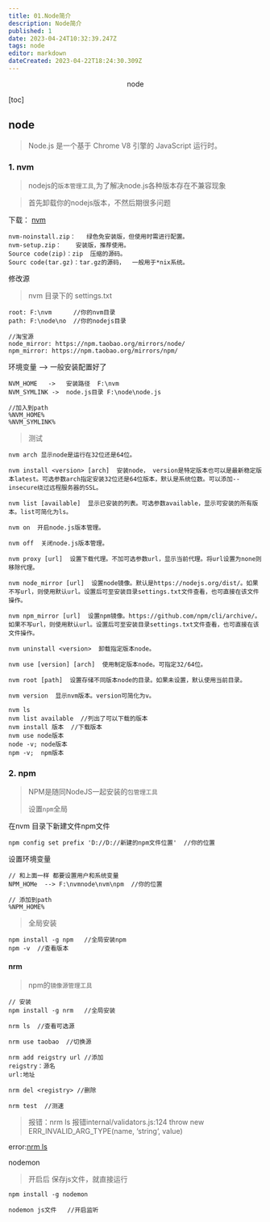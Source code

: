 ```yaml
---
title: 01.Node简介
description: Node简介
published: 1
date: 2023-04-24T10:32:39.247Z
tags: node
editor: markdown
dateCreated: 2023-04-22T18:24:30.309Z
---
```


<center>node</center>

[toc]

## node

> Node.js 是一个基于 Chrome V8 引擎的 JavaScript 运行时。



### 1. nvm

> nodejs的`版本管理工具`,为了解决node.js各种版本存在不兼容现象

> 首先卸载你的nodejs版本，不然后期很多问题

下载： [nvm](https://github.com/coreybutler/nvm-windows/releases)

```
nvm-noinstall.zip：   绿色免安装版，但使用时需进行配置。
nvm-setup.zip：    安装版，推荐使用。
Source code(zip)：zip  压缩的源码。
Sourc code(tar.gz)：tar.gz的源码，  一般用于*nix系统。
```



修改源

> nvm 目录下的    settings.txt

```
root: F:\nvm      //你的nvm目录
path: F:\node\no  //你的nodejs目录

//淘宝源
node_mirror: https://npm.taobao.org/mirrors/node/   
npm_mirror: https://npm.taobao.org/mirrors/npm/
```



环境变量 --> 一般安装配置好了

```
NVM_HOME   ->   安装路径  F:\nvm
NVM_SYMLINK ->  node.js目录 F:\node\node.js

//加入到path
%NVM_HOME%
%NVM_SYMLINK%
```

> 测试

```
nvm arch 显示node是运行在32位还是64位。

nvm install <version> [arch]  安装node， version是特定版本也可以是最新稳定版本latest。可选参数arch指定安装32位还是64位版本，默认是系统位数。可以添加--insecure绕过远程服务器的SSL。

nvm list [available]  显示已安装的列表。可选参数available，显示可安装的所有版本。list可简化为ls。

nvm on  开启node.js版本管理。

nvm off  关闭node.js版本管理。

nvm proxy [url]  设置下载代理。不加可选参数url，显示当前代理。将url设置为none则移除代理。

nvm node_mirror [url]  设置node镜像。默认是https://nodejs.org/dist/。如果不写url，则使用默认url。设置后可至安装目录settings.txt文件查看，也可直接在该文件操作。

nvm npm_mirror [url]  设置npm镜像。https://github.com/npm/cli/archive/。如果不写url，则使用默认url。设置后可至安装目录settings.txt文件查看，也可直接在该文件操作。

nvm uninstall <version>  卸载指定版本node。

nvm use [version] [arch]  使用制定版本node。可指定32/64位。

nvm root [path]  设置存储不同版本node的目录。如果未设置，默认使用当前目录。

nvm version  显示nvm版本。version可简化为v。
```

```
nvm ls 
nvm list available  //列出了可以下载的版本
nvm install 版本  //下载版本
nvm use node版本
node -v; node版本
npm -v;  npm版本
```



### 2. npm

> NPM是随同NodeJS一起安装的`包管理工具`
>
> 设置`npm`全局

在nvm 目录下新建文件npm文件

```
npm config set prefix 'D://D://新建的npm文件位置'  //你的位置
```



设置环境变量

```
// 和上面一样 都要设置用户和系统变量
NPM_HOMe  --> F:\nvmnode\nvm\npm  //你的位置

// 添加到path
%NPM_HOME%
```



> 全局安装

```
npm install -g npm   //全局安装npm 
npm -v  //查看版本
```



#### nrm

> npm的`镜像源管理工具`

```
// 安装
npm install -g nrm   //全局安装

nrm ls  //查看可选源

nrm use taobao  //切换源

nrm add reigstry url //添加
reigstry：源名
url:地址

nrm del <registry> //删除

nrm test  //测速
```

> 报错：nrm ls 报错internal/validators.js:124 throw new ERR_INVALID_ARG_TYPE(name, ‘string‘, value)

error:[nrm ls](https://www.jianshu.com/p/94d084ce6834)



nodemon

> 开启后  保存js文件，就直接运行

```
npm install -g nodemon

nodemon js文件   //开启监听
```

